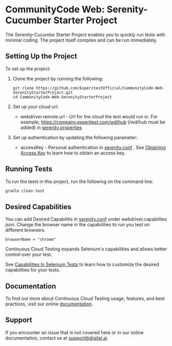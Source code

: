 # CommunityCode Web: Serenity-Cucumber Starter Project
The Serenity-Cucumbe Starter Project enables you to quickly run tests with minimal coding. The project itself compiles and can be run immediately.
## Setting Up the Project

To set up the project:
1. Clone the project by running the following:
   ```
   git clone https://github.com/ExperitestOfficial/CommunityCode-Web-SerenityStarterProject.git
   cd CommunityCode-Web-SerenityStarterProject
   ```   
1. Set up your cloud url:
   * webdriver.remote.url - Url for the cloud the test would run in. For example, https://company.experitest.com/wd/hub (/wd/hub must be added) in [serenity.properties](serenity.properties)
   
1. Set up authentication by updating the following parameter: 
   * accessKey -  Personal authentication in [serenity.conf](serenity.conf)
     . See [Obtaining Access Key](https://docs.experitest.com/pages/viewpage.action?pageId=52593435) to learn how to obtain an access key.

## Running Tests

To run the tests in this project, run the following on the command line:

```bash
gradle clean test
```

## Desired Capabilities
You can add Desired Capabilitis in [serenity.conf](serenity.conf) under webdriver.capabilites json. Change the browser name in the capabilities to run you test on different browsers.

```
browserName = "chrome"
```

Continuous Cloud Testing expands Selenium's capabilities and allows better control over your test.

See [Capabilities In Selenium Tests](https://docs.experitest.com/display/TE/Capabilities+In+Selenium+Tests) to learn how to customize the desired capabilities for your tests.

## Documentation
To find out more about Continuous Cloud Testing usage, features, and best practices, visit our online [documentation](https://docs.experitest.com/display/TE/Test+Execution+Home).

## Support
If you encounter an issue that is not covered here or in our online documentation, contact us at [support@digital.ai](mailto:support@digital.ai).